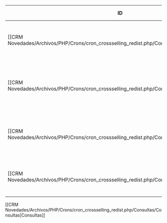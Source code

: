 | ID<br>                                                                              | Tipo   | Archivo Origen                                                                                                     | Modulo Funcional                      | Base de Datos    | Tablas Afectadas                      | Joins                                                            | Objetivo                                                                                    | Impacto | Observacion |
| ----------------------------------------------------------------------------------- | ------ | ------------------------------------------------------------------------------------------------------------------ | ------------------------------------- | ---------------- | ------------------------------------- | ---------------------------------------------------------------- | ------------------------------------------------------------------------------------------- | ------- | ----------- |
| [[CRM Novedades/Archivos/PHP/Crons/cron_crossselling_redist.php/Consultas/SELECT/Q001\|Q001]] | SELECT | [[CRM Novedades/Archivos/PHP/Crons/cron_crossselling_redist.php/Consultas/Consultas\|cron_crosselling_redist.php]] | Cálculo de días hábiles               | gyssrl_novedades | sw_diashabiles                        | -                                                                | Obtener la cantidad de días hábiles del mes actual para calcular cupo diario                | Lectura |             |
| [[CRM Novedades/Archivos/PHP/Crons/cron_crossselling_redist.php/Consultas/SELECT/Q002\|Q002]] | SELECT | [[CRM Novedades/Archivos/PHP/Crons/cron_crossselling_redist.php/Consultas/Consultas\|cron_crosselling_redist.php]] | Selección de vendedores activos       | gyssrl_novedades | sw_productosAsignacion, sw_vendedores | LEFT JOIN sw_productosAsignacion.vendedor = sw_vendedores.numero | Obtener vendedores habilitados, activos y externos para canal cross autogestión (56)        | Lectura |             |
| [[CRM Novedades/Archivos/PHP/Crons/cron_crossselling_redist.php/Consultas/SELECT/Q003\|Q003]] | SELECT | [[CRM Novedades/Archivos/PHP/Crons/cron_crossselling_redist.php/Consultas/Consultas\|cron_crosselling_redist.php]] | Verificación de carga actual          | gyssrl_novedades | sw_operaciones                        | -                                                                | Contar operaciones abiertas por vendedor en últimos 30 días para distribuir equitativamente | Lectura |             |
| [[CRM Novedades/Archivos/PHP/Crons/cron_crossselling_redist.php/Consultas/SELECT/Q004\|Q004]] | SELECT | [[CRM Novedades/Archivos/PHP/Crons/cron_crossselling_redist.php/Consultas/Consultas\|cron_crosselling_redist.php]] | Selección de operaciones sin vendedor | gyssrl_novedades | sw_operaciones, sw_vendedores         | LEFT JOIN sw_operaciones.vendedor = sw_vendedores.numero         | Obtener operaciones antiguas de ex-vendedores sin crosselling asignado                      | Lectura |             |

[[CRM Novedades/Archivos/PHP/Crons/cron_crossselling_redist.php/Consultas/Consultas|Consultas]]
